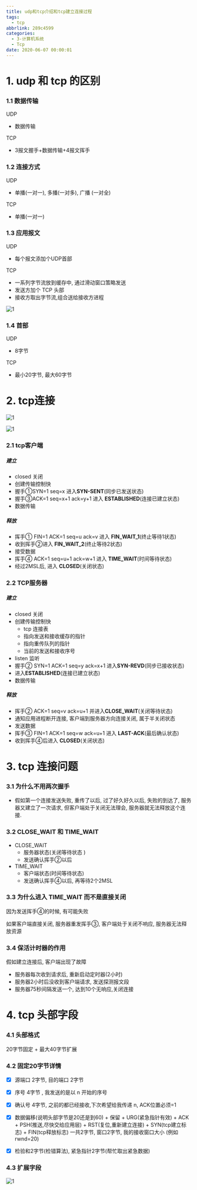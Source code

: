 ```yaml
---
title: udp和tcp介绍和tcp建立连接过程
tags:
  - tcp
abbrlink: 289c4599
categories:
  - 3-计算机系统
  - Tcp
date: 2020-06-07 00:00:01
---
```


# 1. udp 和 tcp 的区别

### 1.1 数据传输

UDP 

+ 数据传输

TCP 

+ 3报文握手+数据传输+4报文挥手

<!-- more -->

### 1.2  连接方式

UDP 

+  单播(一对一), 多播(一对多), 广播 (一对全)

TCP 

+  单播(一对一)

### 1.3 应用报文

UDP

+ 每个报文添加个UDP首部

TCP

+ 一系列字节流放到缓存中, 通过滑动窗口策略发送
+ 发送方加个 TCP 头部
+ 接收方取出字节流,组合送给接收方进程

![1](udp和tcp介绍和建立连接/1.png)

### 1.4 首部

UDP

+ 8字节

TCP

+ 最小20字节, 最大60字节



# 2. tcp连接

![1](udp和tcp介绍和建立连接/2.png)

![1](udp和tcp介绍和建立连接/3.png)



### 2.1 tcp客户端

##### 建立

+ closed 关闭
+ 创建传输控制快
+ 握手①SYN=1 seq=x  进入**SYN-SENT**(同步已发送状态)
+ 握手③ACK=1 seq=x+1 ack=y+1 进入 **ESTABLISHED**(连接已建立状态)
+ 数据传输



##### 释放

+ 挥手① FIN=1 ACK=1 seq=u  ack=v 进入 **FIN_WAIT_1**(终止等待1状态)
+ 收到挥手②进入 **FIN_WAIT_2**(终止等待2状态)
+ 接受数据
+ 挥手④ ACK=1 seq=u+1 ack=w+1 进入 **TIME_WAIT**(时间等待状态)
+ 经过2MSL后, 进入 **CLOSED**(关闭状态)



### 2.2 TCP服务器

##### 建立

+ closed 关闭
+ 创建传输控制快
  + tcp 连接表
  + 指向发送和接收缓存的指针
  + 指向重传队列的指针
  + 当前的发送和接收序号
+ listen 监听
+ 握手② SYN=1 ACK=1 seq=y ack=x+1  进入**SYN-REVD**(同步已接收状态)
+ 进入**ESTABLISHED**(连接已建立状态)
+ 数据传输

##### 释放

+ 挥手② ACK=1 seq=v ack=u+1 并进入**CLOSE_WAIT**(关闭等待状态)
+ 通知应用进程断开连接, 客户端到服务器方向连接关闭, 属于半关闭状态
+ 发送数据
+ 挥手③ FIN=1 ACK=1 seq=w ack=u+1 进入 **LAST-ACK**(最后确认状态)
+ 收到挥手④后进入 **CLOSED**(关闭状态)



# 3. tcp 连接问题

### 3.1 为什么不用两次握手

+ 假如第一个连接发送失败, 重传了以后, 过了好久好久以后, 失败的到达了,  服务器又建立了一次请求, 但客户端处于关闭无法理会, 服务器就无法释放这个连接.



### 3.2 CLOSE_WAIT 和 TIME_WAIT

+ CLOSE_WAIT 
  + 服务器状态(关闭等待状态 )
  + 发送确认挥手②以后
+ TIME_WAIT 
  + 客户端状态(时间等待状态)
  + 发送确认挥手④以后, 再等待2个2MSL



### 3.3 为什么进入 TIME_WAIT 而不是直接关闭

因为发送挥手④的时候, 有可能失败

如果客户端直接关闭, 服务器重发挥手③, 客户端处于关闭不响应, 服务器无法释放资源



### 3.4 保活计时器的作用

假如建立连接后, 客户端出现了故障

+ 服务器每次收到请求后, 重新启动定时器(2小时)
+ 服务器2小时后没收到客户端请求, 发送探测报文段
+ 服务器75秒间隔发送一个, 达到10个无响应,关闭连接



# 4. tcp 头部字段

### 4.1 头部格式

20字节固定  + 最大40字节扩展

### 4.2 固定20字节详情

- [x] 源端口 2字节,  目的端口 2字节

- [x] 序号 4字节 , 我发送的是以 n 开始的序号

- [x] 确认号 4字节, 之前的都已经接收,下次希望给我传递 n,  ACK位置必须=1

- [x] 数据偏移(说明头部字节是20还是到60) + 保留 + URG(紧急指针有效) + ACK + PSH(推送,尽快交给应用层) + RST(复位,重新建立连接) + SYN(tcp建立标志) + FIN(tcp释放标志) 一共2字节,     窗口2字节, 我的接收窗口大小 (例如rwnd=20)

- [x] 检验和2字节(检错算法),  紧急指针2字节(帮忙取出紧急数据)



### 4.3 扩展字段

![1](udp和tcp介绍和建立连接/4.png)
